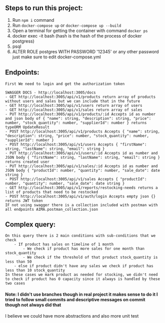 ## Steps to run this project:

1. Run `npm i` command
2. Run `docker-compose up` or `docker-compose up --build`
3. Open a terminal for getting the container with command `docker ps`
4. docker exec -it <hash> bash (hash is the hash of the process of docker postgress)
5. psql
6. ALTER ROLE postgres WITH PASSWORD '12345' or any other password just make sure to edit docker-compose.yml

## Endpoints:

    First We need to login and get the authorization token

    SWAGGER DOCS - http://localhost:3005/docs
    - GET http://localhost:3005/api/v1/products return array of products without users and sales but we can include that in the future
    - GET http://localhost:3005/api/v1/users return array of users
    - GET http://localhost:3005/api/v1/sales return array of sales
    - PUT http://localhost:3005/api/v1/products/:id Accepts id as number and json body of { "name": string, "description": string, "price": number, "stock_quantity": number, "supplierId": number } returns typeORM UpdateResult
    - POST http://localhost:3005/api/v1/products Accepts { "name": string, "description": string, "price": number, "stock_quantity": number, "supplierId": number }
    - POST http://localhost:3005/api/v1/users Accepts { "firstName": string, "lastName": string, "email": string }
    - PUT http://localhost:3005/api/v1/users/:id Accepts id as number and JSON body { "firstName": string, "lastName": string, "email": string } returns created user
    - PUT http://localhost:3005/api/v1/sales/:id Accepts id as number and JSON body { "productId": number, "quantity": number, "sale_date": date string }
    - POST http://localhost:3005/api/v1/sales Accepts { "productId": number, "quantity": number, "sale_date": date string }
    - GET http://localhost:3005/api/v1/reports/restocking-needs returns a list of products that need to be restocked
    - POST http://localhost:3005/api/v1/auth/login Accepts empty json {} returns JWT token
    IF not using swagger there is a collection included with postman with all endpoints AIMA.postman_collection.json

## Complex query:

    On this query there is 2 main conditions with sub-conditions that we check
        - If product has sales on timeline of 1 month
            - We check if product has more sales for one month than stock_quantity
            - We check if the threshold of that product stock_quantity is less than 50
        - else if product didn't have any sales we check if product has less than 10 stock_quantity
    In these cases we mark product as needed for stocking, we didn't need to check if product has 0 capacity since it always is handled by these two cases

#### Note: I didn't use branches though in real project it makes sense to do it I tried to follow small commits and descriptive messages on commit though not always did that

I believe we could have more abstractions and also more unit test
